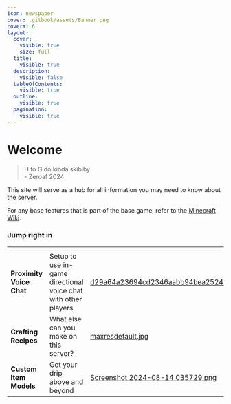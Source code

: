 ```yaml
---
icon: newspaper
cover: .gitbook/assets/Banner.png
coverY: 6
layout:
  cover:
    visible: true
    size: full
  title:
    visible: true
  description:
    visible: false
  tableOfContents:
    visible: true
  outline:
    visible: true
  pagination:
    visible: true
---
```


# Welcome

> H to G do kibda skibiby\
> \- Zeroaf 2024

This site will serve as a hub for all information you may need to know about the server.

For any base features that is part of the base game, refer to the [Minecraft Wiki](https://minecraft.wiki).

### Jump right in

<table data-view="cards"><thead><tr><th></th><th></th><th data-hidden data-card-cover data-type="files"></th><th data-hidden></th><th data-hidden data-card-target data-type="content-ref"></th></tr></thead><tbody><tr><td><strong>Proximity Voice Chat</strong></td><td>Setup to use in-game directional voice chat with other players</td><td><a href=".gitbook/assets/d29a64a23694cd2346aabb94bea25245b7198553.png">d29a64a23694cd2346aabb94bea25245b7198553.png</a></td><td></td><td><a href="gameplay/voice-chat.md">voice-chat.md</a></td></tr><tr><td><strong>Crafting Recipes</strong></td><td>What else can you make on this server?</td><td><a href=".gitbook/assets/maxresdefault.jpg">maxresdefault.jpg</a></td><td></td><td><a href="broken-reference">Broken link</a></td></tr><tr><td><strong>Custom Item Models</strong></td><td>Get your drip above and beyond</td><td><a href=".gitbook/assets/Screenshot 2024-08-14 035729.png">Screenshot 2024-08-14 035729.png</a></td><td></td><td><a href="customization/custom-models.md">custom-models.md</a></td></tr></tbody></table>
